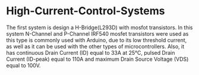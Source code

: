 # High-Current-Control-Systems

The first system is design a H-Bridge(L293D) with mosfot transistors.
In this system N-Channel and P-Channel IRF540 mosfet transistors were used as this type is commonly used with Arduino, due to its low threshold current, as well as it can be used with the other types of microcontrollers.
Also, it has continuous Drain Current (ID) equal to 33A at 25°C, pulsed Drain Current (ID-peak) equal to 110A and maximum Drain Source Voltage (VDS) equal to 100V.
